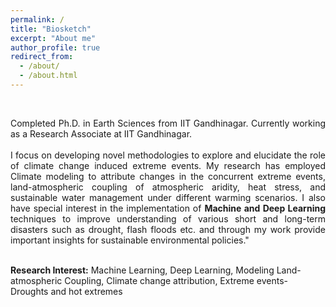```yaml
---
permalink: /
title: "Biosketch"
excerpt: "About me"
author_profile: true
redirect_from: 
  - /about/
  - /about.html
---
```

<br>
<p><div style="text-align:justify">Completed Ph.D. in Earth Sciences from IIT Gandhinagar. Currently working as a Research Associate at IIT Gandhinagar.</div>
<br>
<div style="text-align:justify">I focus on developing novel methodologies to explore and elucidate the role of climate change induced extreme events. My research has employed Climate modeling to attribute changes in the concurrent extreme events, land-atmospheric coupling of atmospheric aridity, heat stress, and sustainable water management under different warming scenarios. I also have special interest in the implementation of <b>Machine and Deep Learning </b>techniques to improve understanding of various short and long-term disasters such as drought, flash floods etc. and through my work provide important insights for sustainable environmental policies."</div></p>
<br>
<b> Research Interest:</b> Machine Learning, Deep Learning, Modeling Land-atmospheric Coupling, Climate change attribution,  Extreme events- Droughts and hot extremes
